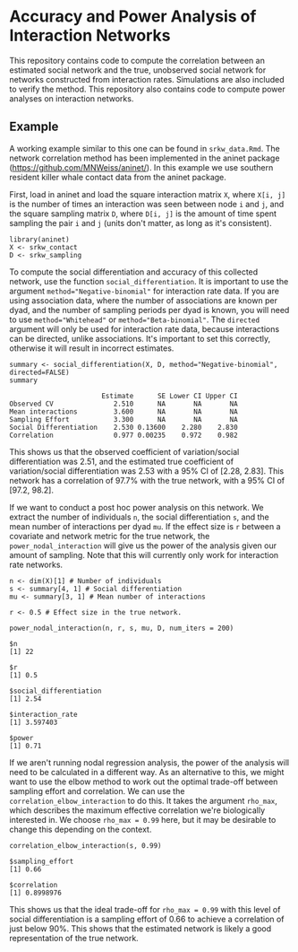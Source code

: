 # Accuracy and Power Analysis of Interaction Networks

This repository contains code to compute the correlation between an estimated social network and the true, unobserved social network for networks constructed from interaction rates. Simulations are also included to verify the method. This repository also contains code to compute power analyses on interaction networks.

## Example

A working example similar to this one can be found in `srkw_data.Rmd`. The network correlation method has been implemented in the aninet package (https://github.com/MNWeiss/aninet/). In this example we use southern resident killer whale contact data from the aninet package.

First, load in aninet and load the square interaction matrix `X`, where `X[i, j]` is the number of times an interaction was seen between node `i` and `j`, and the square sampling matrix `D`, where `D[i, j]` is the amount of time spent sampling the pair `i` and `j` (units don't matter, as long as it's consistent).

```{r}
library(aninet)
X <- srkw_contact
D <- srkw_sampling
```

To compute the social differentiation and accuracy of this collected network, use the function `social_differentiation`. It is important to use the argument `method="Negative-binomial"` for interaction rate data. If you are using association data, where the number of associations are known per dyad, and the number of sampling periods per dyad is known, you will need to use `method="Whitehead"` or `method="Beta-binomial"`. The `directed` argument will only be used for interaction rate data, because interactions can be directed, unlike associations. It's important to set this correctly, otherwise it will result in incorrect estimates.

```{r}
summary <- social_differentiation(X, D, method="Negative-binomial", directed=FALSE)
summary
```

```
                       Estimate      SE Lower CI Upper CI
Observed CV               2.510      NA       NA       NA
Mean interactions         3.600      NA       NA       NA
Sampling Effort           3.300      NA       NA       NA
Social Differentiation    2.530 0.13600    2.280    2.830
Correlation               0.977 0.00235    0.972    0.982
```

This shows us that the observed coefficient of variation/social differentiation was 2.51, and the estimated true coefficient of variation/social differentiation was 2.53 with a 95% CI of [2.28, 2.83]. This network has a correlation of 97.7% with the true network, with a 95% CI of [97.2, 98.2].

If we want to conduct a post hoc power analysis on this network. We extract the number of individuals `n`, the social differentiation `s`, and the mean number of interactions per dyad `mu`. If the effect size is `r` between a covariate and network metric for the true network, the `power_nodal_interaction` will give us the power of the analysis given our amount of sampling. Note that this will currently only work for interaction rate networks.

```{r}
n <- dim(X)[1] # Number of individuals
s <- summary[4, 1] # Social differentiation
mu <- summary[3, 1] # Mean number of interactions

r <- 0.5 # Effect size in the true network.

power_nodal_interaction(n, r, s, mu, D, num_iters = 200)
```

```
$n
[1] 22

$r
[1] 0.5

$social_differentiation
[1] 2.54

$interaction_rate
[1] 3.597403

$power
[1] 0.71
```

If we aren't running nodal regression analysis, the power of the analysis will need to be calculated in a different way. As an alternative to this, we might want to use the elbow method to work out the optimal trade-off between sampling effort and correlation. We can use the `correlation_elbow_interaction` to do this. It takes the argument `rho_max`, which describes the maximum effective correlation we're biologically interested in. We choose `rho_max = 0.99` here, but it may be desirable to change this depending on the context.

```{r}
correlation_elbow_interaction(s, 0.99)
```

```
$sampling_effort
[1] 0.66

$correlation
[1] 0.8998976
```

This shows us that the ideal trade-off for `rho_max = 0.99` with this level of social differentiation is a sampling effort of $0.66$ to achieve a correlation of just below 90%. This shows that the estimated network is likely a good representation of the true network.